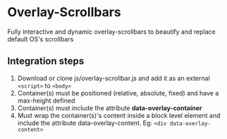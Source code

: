 # Overlay-Scrollbars
Fully interactive and dynamic overlay-scrollbars to beautify and replace default OS's scrollbars

## Integration steps
1. Download or clone js/overlay-scrollbar.js and add it as an external `<script>` to `<body>`
2. Container(s) must be positioned (relative, absolute, fixed) and have a max-height defined
3. Container(s) must include the attribute **data-overlay-container**
4. Must wrap the container(s)'s content inside a block level element and include the attribute data-overlay-content. Eg: `<div data-overlay-content>` 